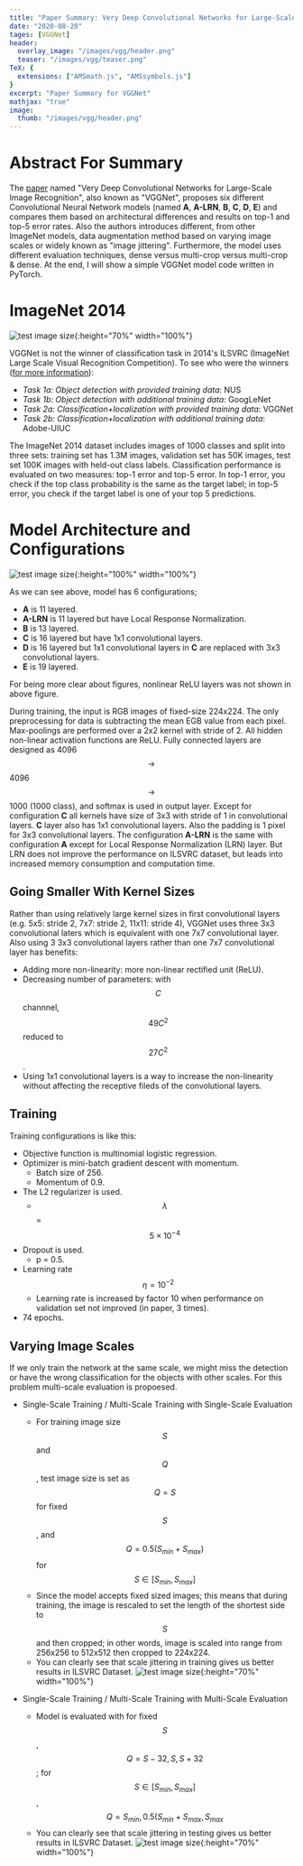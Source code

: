```yaml
---
title: "Paper Summary: Very Deep Convolutional Networks for Large-Scale Image Recognition"
date: "2020-08-20"
tages: [VGGNet]
header:
  overlay_image: "/images/vgg/header.png"
  teaser: "/images/vgg/teaser.png"
TeX: {
  extensions: ["AMSmath.js", "AMSsymbols.js"]
}
excerpt: "Paper Summary for VGGNet"
mathjax: "true"
image:
  thumb: "/images/vgg/header.png"
---
```


# Abstract For Summary

The [paper](https://arxiv.org/pdf/1409.1556.pdf) named "Very Deep Convolutional Networks for Large-Scale Image Recognition", also known as "VGGNet", proposes six different Convolutional Neural Network models (named **A**, **A-LRN**, **B**, **C**, **D**, **E**) and compares them based on architectural differences and results on top-1 and top-5 error rates. Also the authors introduces different, from other ImageNet models, data augmentation method based on varying image scales or widely known as "image jittering". Furthermore, the model uses different evaluation techniques, dense versus multi-crop versus multi-crop & dense. At the end, I will show a simple VGGNet model code written in PyTorch. 

# ImageNet 2014

![test image size](/images/vgg/imagenet.jpeg){:height="70%" width="100%"}

VGGNet is not the winner of classification task in 2014's ILSVRC (ImageNet Large Scale Visual Recognition Competition). To see who were the winners ([for more information](http://www.image-net.org/challenges/LSVRC/2014/results)):

* *Task 1a: Object detection with provided training data*: NUS
* *Task 1b: Object detection with additional training data*: GoogLeNet	
* *Task 2a: Classification+localization with provided training data*: VGGNet
* *Task 2b: Classification+localization with additional training data*: Adobe-UIUC 

The ImageNet 2014 dataset includes images of 1000 classes and split into three sets: training set has 1.3M images, validation set has 50K images, test set 100K images with held-out class labels. Classification performance is evaluated on two measures: top-1 error and top-5 error. In top-1 error, you check if the top class probability is the same as the target label; in top-5 error, you check if the target label is one of your top 5 predictions.

# Model Architecture and Configurations

![test image size](/images/vgg/arch3.png){:height="100%" width="100%"}

As we can see above, model has 6 configurations;

* **A** is 11 layered.
* **A-LRN** is 11 layered but have Local Response Normalization.
* **B** is 13 layered.
* **C** is 16 layered but have 1x1 convolutional layers.
* **D** is 16 layered but 1x1 convolutional layers in **C** are replaced with 3x3 convolutional layers.
* **E** is 19 layered.

For being more clear about figures, nonlinear ReLU layers was not shown in above figure.

During training, the input is RGB images of fixed-size 224x224. The only preprocessing for data is subtracting the mean EGB value from each pixel. Max-poolings are performed over a 2x2 kernel with stride of 2. 
All hidden non-linear activation functions are ReLU. Fully connected layers are designed as 4096 $$\rightarrow$$ 4096 $$\rightarrow$$ 1000 (1000 class), and softmax is used in output layer. 
Except for configuration **C** all kernels have size of 3x3 with stride of 1 in convolutional layers. **C** layer also has 1x1 convolutional layers. Also the padding is 1 pixel for 3x3 convolutional layers.
The configuration **A-LRN** is the same with configuration **A** except for Local Response Normalization (LRN) layer. But LRN does not improve the performance on ILSVRC dataset, but leads into increased memory consumption and computation time.
## Going Smaller With Kernel Sizes
Rather than using relatively large kernel sizes in first convolutional layers (e.g. 5x5: stride 2, 7x7: stride 2, 11x11: stride 4), VGGNet uses three 3x3 convolutional laters which is equivalent with one 7x7 convolutional layer.
Also using 3 3x3 convolutional layers rather than one 7x7 convolutional layer has benefits:
* Adding more non-linearity: more non-linear rectified unit (ReLU).
* Decreasing number of parameters: with $$C$$ channnel, $$49C^2$$ reduced to $$27C^2$$.
* Using 1x1 convolutional layers is a way to increase the non-linearity without affecting the receptive fileds of the convolutional layers. 
 
## Training
Training configurations is like this:
* Objective function is multinomial logistic regression.
* Optimizer is mini-batch gradient descent with momentum.
	* Batch size of 256.
	* Momentum of 0.9.
* The L2 regularizer is used.
	* $$\lambda$$ = $$5\times 10^{-4}$$
* Dropout is used.
	* p = 0.5.
* Learning rate $$\eta = 10^{-2}$$
	* Learning rate is increased by factor 10 when performance on validation set not improved (in paper, 3 times).
* 74 epochs.

## Varying Image Scales
If we only train the network at the same scale, we might miss the detection or have the wrong classification for the objects with other scales. For this problem multi-scale evaluation is propoesed.
* Single-Scale Training / Multi-Scale Training with Single-Scale Evaluation 
	* For training image size $$S$$ and $$Q$$, test image size is set as $$Q = S$$ for fixed $$S$$, and $$Q=0.5(S_{min}+S_{max})$$ for $$S \in [S_{min},S_{max}]$$ 
	* Since the model accepts fixed sized images; this means that during training, the image is rescaled to set the length of the shortest side to $$S$$ and then cropped; in other words, 
	image is scaled into range from 256x256 to 512x512 then cropped to 224x224.
	* You can clearly see that scale jittering in training gives us better results in ILSVRC Dataset.
![test image size](/images/vgg/singlescaleeval.png){:height="70%" width="100%"}

* Single-Scale Training / Multi-Scale Training with Multi-Scale Evaluation 
	* Model is evaluated with for fixed $$S$$, $$Q = {S-32, S, S+32}$$; for $$S \in [S_{min},S_{max}]$$, $$Q={S_{min}, 0.5(S_{min}+S_{max}, S_{max}}$$
	* You can clearly see that scale jittering in testing gives us better results in ILSVRC Dataset.
![test image size](/images/vgg/mseval.png){:height="70%" width="100%"}
